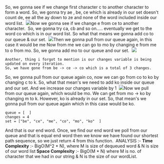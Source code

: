 So, we gonna see if we change first character c to another character to form a word. So, we gonna try ae , be, ce which is already in our set doesn't count de, ee all the ay down to ze and none of the word included inside our word list.
​
![](https://assets.leetcode.com/users/images/e580b3e4-5ebd-46e7-b546-f63e46749ed1_1644633248.873971.png)
​
Now we gonna see if we change e from ce to another character.
​
So, we gonna try ca, cb and so on..... eventually we get to the word co which is in our word list. So what that means we gonna add co to our queue & our set.
​
![](https://assets.leetcode.com/users/images/10697e6c-f2a9-4631-bb8f-271a0d4ca139_1644633282.432196.png)
​
Then we gonna pull from our queue again, in this case it would be me
​
Now from me we can go to mo by changing e from me to o from mo. So, we gonna add mo to our queue and our set.
​
![](https://assets.leetcode.com/users/images/ad0a8570-27f4-4e75-8ac9-dd6d5f16c8ba_1644633419.043082.png)
​
```
Another, thing i forgot to mention is our changes variable is being updated on every iteration.
So, we have gone from be -> ce -> co which is a total of 3 changes.
```
So, we gonna pull from our queue again co, now we can go from co to ko by changing c to k. So, what that mean's we need to add ko inside our queue and our set. And we increase our changes variable by 1
​
![](https://assets.leetcode.com/users/images/930fbdd7-774e-4384-93da-be75ee4b31be_1644633808.140633.png)
​
Now we pull from our queue again, which would be mo. We can get from mo -> ko by changing m to k. However, ko is already in our set. So, that mean's we gonna pull from our queue again which in this case would be ko.
​
```
queue = [  ]
changes = 4
set = ["be", "ce", "me", "co", "mo", "ko"  ]
```
And that is our end word. Once, we find our end word we poll from our queue and that is equal end word then we know we have found our shortest path sequence, so we just return 4 from this function.
​
ANALYSIS :-
**Time Complexity** :- BigO(M^2 * N), where M is size of dequeued word & N is size of our word list
**Space Complexity** :- BigO(M * N) where M is no. of character that we had in our string & N is the size of our wordList.
